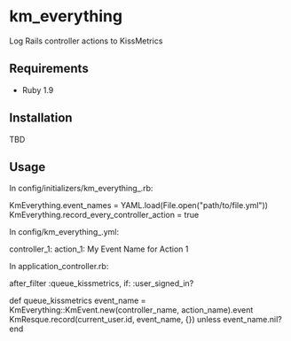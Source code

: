 # km_everything

Log Rails controller actions to KissMetrics

## Requirements
  * Ruby 1.9

## Installation

TBD

## Usage

In config/initializers/km\_everything\_.rb:

  KmEverything.event_names = YAML.load(File.open("path/to/file.yml"))
  KmEverything.record_every_controller_action = true

In config/km\_everything\_.yml:

  controller_1:
    action_1: My Event Name for Action 1

In application_controller.rb:

  after_filter :queue_kissmetrics, if: :user_signed_in?

  def queue_kissmetrics
    event_name = KmEverything::KmEvent.new(controller_name, action_name).event
    KmResque.record(current_user.id, event_name, {}) unless event_name.nil?
  end
